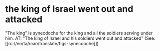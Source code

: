 # the king of Israel went out and attacked

"The king" is synecdoche for the king and all the soldiers serving under him. AT: "The king of Israel and his soldiers went out and attacked" (See: [[rc://en/ta/man/translate/figs-synecdoche]])

